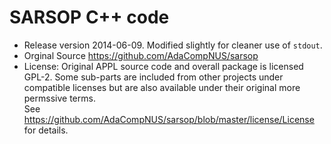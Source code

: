 # SARSOP C++ code

- Release version 2014-06-09. Modified slightly for cleaner use of `stdout`.  
- Orginal Source <https://github.com/AdaCompNUS/sarsop>
- License: Original APPL source code and overall package is licensed GPL-2. 
  Some sub-parts are included from other projects under compatible licenses
  but are also available under their original more permssive terms.  
  See <https://github.com/AdaCompNUS/sarsop/blob/master/license/License> for details.  
